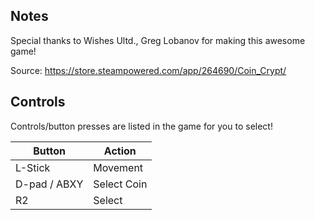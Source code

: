 ## Notes

Special thanks to Wishes Ultd., Greg Lobanov for making this awesome game!

Source: https://store.steampowered.com/app/264690/Coin_Crypt/

## Controls

Controls/button presses are listed in the game for you to select!

| Button | Action |
|--|--| 
|L-Stick|Movement|
|D-pad / ABXY|Select Coin|
|R2|Select|


